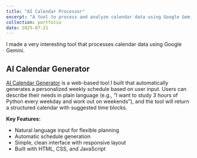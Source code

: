 ```yaml
---
title: "AI Calendar Processor"
excerpt: "A tool to process and analyze calendar data using Google Gemini"
collection: portfolio
date: 2025-07-21
---
```


I made a very interesting tool that processes calendar data using Google Gemini.

## AI Calendar Generator

[AI Calendar Generator](https://hanyixu.com/AICal/) is a web-based tool I built that automatically generates a personalized weekly schedule based on user input. Users can describe their needs in plain language (e.g., “I want to study 3 hours of Python every weekday and work out on weekends”), and the tool will return a structured calendar with suggested time blocks.


**Key Features:**
- Natural language input for flexible planning
- Automatic schedule generation
- Simple, clean interface with responsive layout
- Built with HTML, CSS, and JavaScript